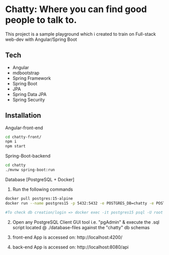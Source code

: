 # Chatty: Where you can find good people to talk to. 



This project is a sample playground which i created to train on Full-stack web-dev with Angular/Spring Boot

## Tech


- Angular
- mdbootstrap
- Spring Framework
- Spring Boot 
- JPA 
- Spring Data JPA
- Spring Security



## Installation




Angular-front-end 

```sh
cd chatty-front/
npm i 
npm start 
```

Spring-Boot-backend

```sh
cd chatty 
./mvnw spring-boot:run
```


Database [PostgreSQL + Docker]


1. Run the following commands  
```sh
docker pull postgres:15-alpine
docker run --name postgres15 -p 5432:5432 -e POSTGRES_DB=chatty -e POSTGRES_USER=root -e POSTGRES_PASSWORD=root -d postgres:15-alpine

#To check db creation/login => docker exec -it postgres15 psql -U root chatty
```
2. Open any PostgreSQL Client GUI tool i.e. "pgAdmin" & execute the .sql script located @ ./database-files against the "chatty" db schemas


3. front-end App is accessed on: http://localhost:4200/

4. back-end App is accessed on: http://localhost:8080/api
